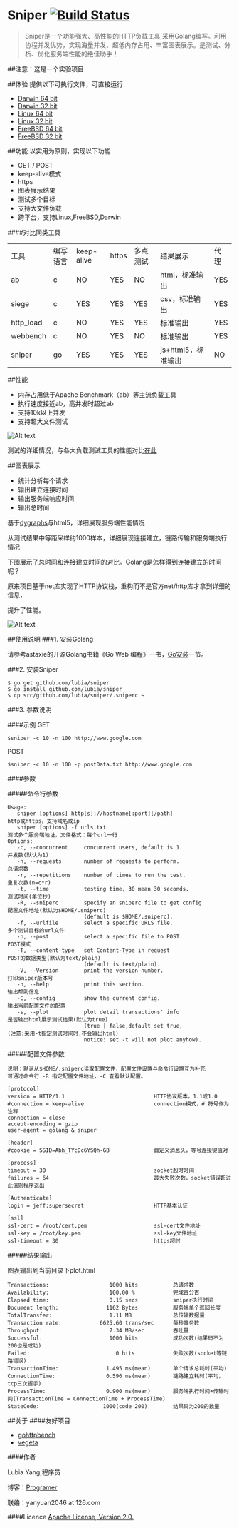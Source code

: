 Sniper       [![Build Status](https://drone.io/github.com/lubia/sniper/status.png)](https://drone.io/github.com/lubia/sniper/latest)
======
>Sniper是一个功能强大、高性能的HTTP负载工具,采用Golang编写。利用协程并发优势，实现海量并发、超低内存占用、丰富图表展示。是测试、分析、优化服务端性能的绝佳助手！

##注意：这是一个实验项目

##体验
提供以下可执行文件，可直接运行
* [Darwin 64 bit](http://lubia-me.qiniudn.com/sniper_darwin_amd64)      
* [Darwin 32 bit](http://lubia-me.qiniudn.com/sniper_darwin_386)
* [Linux 64 bit](http://lubia-me.qiniudn.com/sniper_linux_amd64)
* [Linux 32 bit](http://lubia-me.qiniudn.com/sniper_linux_386)
* [FreeBSD 64 bit](http://lubia-me.qiniudn.com/sniper_freebsd_amd64)
* [FreeBSD 32 bit](http://lubia-me.qiniudn.com/sniper_freebsd_386)

##功能
以实用为原则，实现以下功能
- GET / POST
- keep-alive模式
- https
- 图表展示结果
- 测试多个目标
- 支持大文件负载
- 跨平台，支持Linux,FreeBSD,Darwin

####对比同类工具
<table class="table table-bordered table-striped table-condensed">
   <tr>
      <td>工具 </td>
      <td>编写语言 </td>
      <td>keep-alive </td>
      <td>https </td>
      <td>多点测试 </td>
      <td>结果展示 </td>
      <td>代理</td>
   </tr>
   <tr>
      <td>ab </td>
      <td>c </td>
      <td>NO </td>
      <td>YES </td>
      <td>NO </td>
      <td>html，标准输出</td>
      <td>YES </td>
   </tr>
   <tr>
      <td>siege </td>
      <td>c </td>
      <td>YES </td>
      <td>YES </td>
      <td>YES </td>
      <td>csv，标准输出</td>
      <td>YES </td>
   </tr>
   <tr>
      <td>http_load </td>
      <td>c </td>
      <td>NO </td>
      <td>YES </td>
      <td>YES </td>
      <td>标准输出</td>
      <td>YES </td>
   </tr>
   <tr>
      <td>webbench </td>
      <td>c </td>
      <td>NO </td>
      <td>YES </td>
      <td>NO </td>
      <td>标准输出</td>
      <td>YES </td>
   </tr>
   <tr>
      <td>sniper</td>
      <td>go</td>
      <td>YES </td>
      <td>YES </td>
      <td>YES </td>
      <td>js+html5，标准输出</td>
      <td>NO </td>
   </tr>
</table>


##性能
- 内存占用低于Apache Benchmark（ab）等主流负载工具
- 执行速度接近ab，高并发时超过ab
- 支持10k以上并发
- 支持超大文件测试

![Alt text](http://lubia-me.qiniudn.com/cmp.png)

测试的详细情况，与各大负载测试工具的性能对比[在此](http://www.lubia.me/http-loader-compare)

##图表展示
- 统计分析每个请求
- 输出建立连接时间
- 输出服务端响应时间
- 输出总时间

基于[dygraphs](http://dygraphs.com/)与html5，详细展现服务端性能情况

从测试结果中等距采样约1000样本，详细展现连接建立，链路传输和服务端执行情况

下图展示了总时间和连接建立时间的对比。Golang是怎样得到连接建立的时间呢？

原来项目基于net库实现了HTTP协议栈，重构而不是官方net/http库才拿到详细的信息，

提升了性能。

![Alt text](http://lubia-me.qiniudn.com/sniper_2.JPG)

##使用说明
###1. 安装Golang

请参考astaxie的开源Golang书籍《Go Web 编程》一书，[Go安装](https://github.com/astaxie/build-web-application-with-golang/blob/master/ebook/01.1.md)一节。

###2. 安装Sniper

    $ go get github.com/lubia/sniper
    $ go install github.com/lubia/sniper
    $ cp src/github.com/lubia/sniper/.sniperc ~

###3. 参数说明

####示例
GET

    $sniper -c 10 -n 100 http://www.google.com

POST

    $sniper -c 10 -n 100 -p postData.txt http://www.google.com

####参数

#####命令行参数

```
Usage:
   sniper [options] http[s]://hostname[:port][/path]                 http或https，支持域名或ip
   sniper [options] -f urls.txt                                      测试多个服务端地址，文件格式：每个url一行
Options:
   -c, --concurrent     concurrent users, default is 1.              并发数(默认为1)
   -n, --requests       number of requests to perform.               总请求数
   -r, --repetitions    number of times to run the test.             重复次数(n=c*r)
   -t, --time           testing time, 30 mean 30 seconds.            测试时间(单位秒)
   -R, --sniperc        specify an sniperc file to get config        配置文件地址(默认为$HOME/.sniperc)
                        (default is $HOME/.sniperc).               
   -f, --urlfile        select a specific URLS file.                 多个测试目标的url文件
   -p, --post           select a specific file to POST.              POST模式
   -T, --content-type   set Content-Type in request                  POST的数据类型(默认为text/plain)
                        (default is text/plain).
   -V, --Version        print the version number.                    打印sniper版本号
   -h, --help           print this section.                          输出帮助信息
   -C, --config         show the current config.                     输出当前配置文件的配置
   -s, --plot           plot detail transactions' info               是否输出html展示测试结果(默认为true)
                        (true | false,default set true,              (注意:采用-t指定测试时间时,不会输出html)
                        notice: set -t will not plot anyhow).

```


#####配置文件参数

    说明：默认从$HOME/.sniperc读取配置文件，配置文件设置与命令行设置互为补充
    可通过命令行 -R 指定配置文件地址，-C 查看默认配置。

```
[protocol]
version = HTTP/1.1                            HTTP协议版本，1.1或1.0
#connection = keep-alive                      connection模式，# 符号作为注释
connection = close
accept-encoding = gzip                        
user-agent = golang & sniper                  

[header]
#cookie = SSID=Abh_TYcDc6YSQh-GB              自定义消息头，等号连接键值对

[process]
timeout = 30                                  socket超时时间
failures = 64                                 最大失败次数，socket错误超过此值则程序退出

[Authenticate]
login = jeff:supersecret                      HTTP基本认证

[ssl]
ssl-cert = /root/cert.pem                     ssl-cert文件地址
ssl-key = /root/key.pem                       ssl-key文件地址
ssl-timeout = 30                              https超时
```

#####结果输出

图表输出到当前目录下plot.html

```
Transactions:                   1000 hits           总请求数
Availability:                   100.00 %            完成百分百    
Elapsed time:                   0.15 secs           sniper执行时间
Document length:               1162 Bytes           服务端单个返回长度
TotalTransfer:                  1.11 MB             总传输数据量
Transaction rate:            6625.60 trans/sec      每秒事务数
Throughput:                     7.34 MB/sec         吞吐量
Successful:                     1000 hits           成功次数(结果码不为200也是成功)
Failed:                           0 hits            失败次数(socket等链路错误)
TransactionTime:               1.495 ms(mean)       单个请求总耗时(平均)
ConnectionTime:                0.596 ms(mean)       链路建立耗时(平均，tcp三次握手)
ProcessTime:                   0.900 ms(mean)       服务端执行时间+传输时间(TransactionTime = ConnectionTime + ProcessTime)
StateCode:                    1000(code 200)        结果码为200的数量
```
##关于
####友好项目

- [gohttpbench](https://github.com/parkghost/gohttpbench)
- [vegeta](https://github.com/tsenart/vegeta)

####作者

Lubia Yang,程序员

博客：[Programer](http://www.lubia.cn)

联络：yanyuan2046 at 126.com

####Licence
[Apache License, Version 2.0.](http://www.apache.org/licenses/LICENSE-2.0.html)

